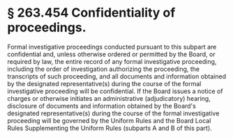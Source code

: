 # § 263.454   Confidentiality of proceedings.

Formal investigative proceedings conducted pursuant to this subpart are confidential and, unless otherwise ordered or permitted by the Board, or required by law, the entire record of any formal investigative proceeding, including the order of investigation authorizing the proceeding, the transcripts of such proceeding, and all documents and information obtained by the designated representative(s) during the course of the formal investigative proceeding will be confidential. If the Board issues a notice of charges or otherwise initiates an administrative (adjudicatory) hearing, disclosure of documents and information obtained by the Board's designated representative(s) during the course of the formal investigative proceeding will be governed by the Uniform Rules and the Board Local Rules Supplementing the Uniform Rules (subparts A and B of this part).






